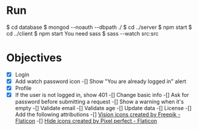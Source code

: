 # Run
$ cd database
$ mongod --noauth --dbpath ./
$ cd ../server
$ npm start
$ cd ../client
$ npm start
You need sass
$ sass --watch src:src

# Objectives
-[x] Login
 -[x] Add watch password icon
 -[] Show "You are already logged in" alert
-[x] Profile
 -[x] If the user is not logged in, show 401
 -[] Change basic info
  -[] Ask for password before submitting a request
  -[] Show a warning when it's empty
  -[] Validate email
  -[] Validate age
  -[] Update data
-[] License
 -[] Add the following attributions
 -[] <a href="https://www.flaticon.com/free-icons/vision" title="vision icons">Vision icons created by Freepik - Flaticon</a>
 -[] <a href="https://www.flaticon.com/free-icons/hide" title="hide icons">Hide icons created by Pixel perfect - Flaticon</a>